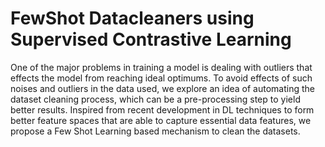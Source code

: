 # FewShot Datacleaners using Supervised Contrastive Learning 
One of the major problems in training a model is dealing with outliers that effects the model from reaching ideal optimums. To avoid effects of such noises and outliers in the data used, we explore an idea of automating the dataset cleaning process, which can be a pre-processing step to yield better results. Inspired from recent development in DL techniques to form better feature spaces that are able to capture essential data features, we propose a Few Shot Learning based mechanism to clean the datasets.
